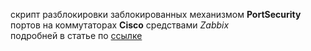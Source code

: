 скрипт разблокировки заблокированных механизмом **PortSecurity** портов на коммутаторах **Cisco** средствами _Zabbix_  
подробней в статье по [ссылке](http://dokuwiki.msk.vbrr.loc/doku.php?id=monitoring:zabbix_traps_portsecurity#%D0%BE%D1%87%D0%B8%D1%81%D1%82%D0%BA%D0%B0_%D0%B7%D0%B0%D0%B1%D0%BB%D0%BE%D0%BA%D0%B8%D1%80%D0%BE%D0%B2%D0%B0%D0%BD%D0%BD%D0%BE%D0%B3%D0%BE_%D0%BF%D0%BE%D1%80%D1%82%D0%B0_%D1%81%D1%80%D0%B5%D0%B4%D1%81%D1%82%D0%B2%D0%B0%D0%BC%D0%B8_zabbix)
